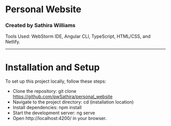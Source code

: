 # Personal Website
### Created by Sathira Williams
Tools Used: WebStorm IDE, Angular CLI, TypeScript, HTML/CSS, and Netlify. 

---
# Installation and Setup
To set up this project locally, follow these steps:
- Clone the repository: git clone https://github.com/pwSathira/personal_website
- Navigate to the project directory: cd (installation location)
- Install dependencies: npm install
- Start the development server: ng serve
- Open http://localhost:4200/ in your browser.
